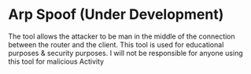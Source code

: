 # Arp Spoof (Under Development)
The tool allows the attacker to be man in the middle of the connection between the router and the client.
This tool is used for educational purposes & security purposes. I will not be responsible for anyone using this tool for 
malicious Activity

